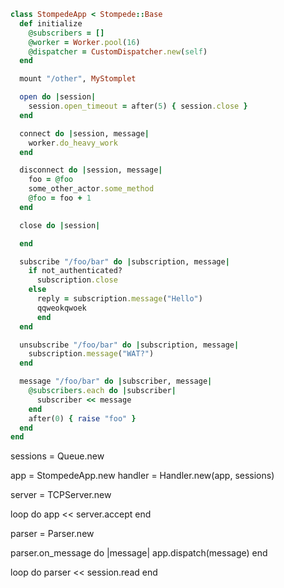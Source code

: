 ``` ruby
class StompedeApp < Stompede::Base
  def initialize
    @subscribers = []
    @worker = Worker.pool(16)
    @dispatcher = CustomDispatcher.new(self)
  end

  mount "/other", MyStomplet

  open do |session|
    session.open_timeout = after(5) { session.close }
  end

  connect do |session, message|
    worker.do_heavy_work
  end

  disconnect do |session, message|
    foo = @foo
    some_other_actor.some_method
    @foo = foo + 1
  end

  close do |session|

  end

  subscribe "/foo/bar" do |subscription, message|
    if not_authenticated?
      subscription.close
    else
      reply = subscription.message("Hello")
      qqweokqwoek
      end
  end

  unsubscribe "/foo/bar" do |subscription, message|
    subscription.message("WAT?")
  end

  message "/foo/bar" do |subscriber, message|
    @subscribers.each do |subscriber|
      subscriber << message
    end
    after(0) { raise "foo" }
  end
end
```

sessions = Queue.new

app = StompedeApp.new
handler = Handler.new(app, sessions)

server = TCPServer.new

loop do
  app << server.accept
end

parser = Parser.new

parser.on_message do |message|
  app.dispatch(message)
end

loop do
  parser << session.read
end
